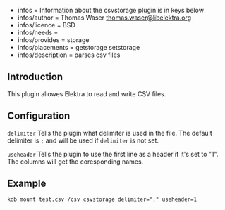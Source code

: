 - infos = Information about the csvstorage plugin is in keys below
- infos/author = Thomas Waser <thomas.waser@libelektra.org>
- infos/licence = BSD
- infos/needs =
- infos/provides = storage
- infos/placements = getstorage setstorage
- infos/description = parses csv files

## Introduction ##

This plugin allowes Elektra to read and write CSV files.

## Configuration ##

`delimiter`
Tells the plugin what delimiter is used in the file.
The default delimiter is `;` and will be used if `delimiter` is not set.

`useheader`
Tells the plugin to use the first line as a header if it's set to "1". The columns will get the coresponding names.

## Example ##

`kdb mount test.csv /csv csvstorage delimiter=";" useheader=1`

